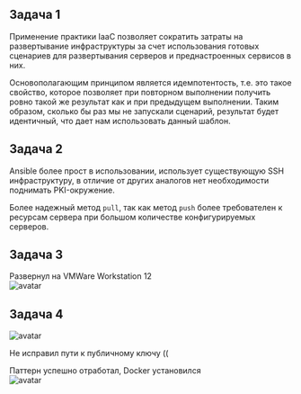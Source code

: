 ## Задача 1

Применение практики IaaC позволяет сократить затраты на развертывание инфраструктуры за счет использования готовых сценариев для развертывания серверов и преднастроенных сервисов в них.

Основополагающим принципом является идемпотентость, т.е. это такое свойство, которое позволяет при повторном выполнении получить ровно такой же результат как и при предыдущем выполнении. Таким образом, сколько бы раз мы не запускали сценарий, результат будет идентичный, что дает нам использовать данный шаблон.

## Задача 2  

Ansible более прост в использовании, использует существующую SSH инфраструктуру, в отличие от других аналогов нет необходимости поднимать PKI-окружение.

Более надежный метод `pull`, так как метод `push` более требователен к ресурсам сервера при большом количестве конфигурируемых серверов.

## Задача 3  

Развернул на VMWare Workstation 12  
![avatar](https://skrinshoter.ru/i/070822/OUvGcv8z.png?download=1&name=%D0%A1%D0%BA%D1%80%D0%B8%D0%BD%D1%88%D0%BE%D1%82%2007-08-2022%2023:38:34.png)

## Задача 4

![avatar](https://skrinshoter.ru/i/070822/XLBaWzyT.png?download=1&name=%D0%A1%D0%BA%D1%80%D0%B8%D0%BD%D1%88%D0%BE%D1%82%2008-08-2022%2000:38:27.png)

Не исправил пути к публичному ключу (( 

Паттерн успешно отработал, Docker установился  
![avatar](https://skrinshoter.ru/i/070822/YqIy5GYs.png?download=1&name=%D0%A1%D0%BA%D1%80%D0%B8%D0%BD%D1%88%D0%BE%D1%82%2008-08-2022%2000:40:50.png)

